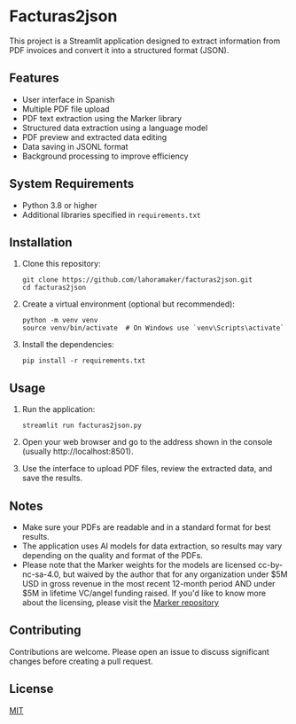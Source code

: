 # Facturas2json

This project is a Streamlit application designed to extract information from PDF invoices and convert it into a structured format (JSON).

## Features

- User interface in Spanish
- Multiple PDF file upload
- PDF text extraction using the Marker library
- Structured data extraction using a language model
- PDF preview and extracted data editing
- Data saving in JSONL format
- Background processing to improve efficiency

## System Requirements

- Python 3.8 or higher
- Additional libraries specified in `requirements.txt`

## Installation

1. Clone this repository:
   ```
   git clone https://github.com/lahoramaker/facturas2json.git
   cd facturas2json
   ```

2. Create a virtual environment (optional but recommended):
   ```
   python -m venv venv
   source venv/bin/activate  # On Windows use `venv\Scripts\activate`
   ```

3. Install the dependencies:
   ```
   pip install -r requirements.txt
   ```

## Usage

1. Run the application:
   ```
   streamlit run facturas2json.py
   ```

2. Open your web browser and go to the address shown in the console (usually http://localhost:8501).

3. Use the interface to upload PDF files, review the extracted data, and save the results.

## Notes

- Make sure your PDFs are readable and in a standard format for best results.
- The application uses AI models for data extraction, so results may vary depending on the quality and format of the PDFs.
- Please note that the Marker weights for the models are licensed cc-by-nc-sa-4.0, but waived by the author that for any organization under $5M USD in gross revenue in the most recent 12-month period AND under $5M in lifetime VC/angel funding raised. If you'd like to know more about the licensing, please visit the [Marker repository](https://github.com/VikParuchuri/marker)

## Contributing

Contributions are welcome. Please open an issue to discuss significant changes before creating a pull request.

## License

[MIT](https://choosealicense.com/licenses/mit/)
